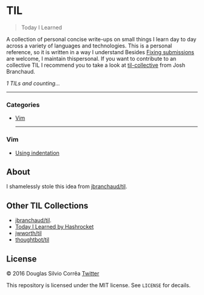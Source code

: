 # TIL

> Today I Learned

A collection of personal concise write-ups on small things I learn day to day across a
variety of languages and technologies.
This is a personal reference, so it is written in a way I understand
Besides [Fixing submissions](CONTRIBUTING.md) are welcome, I maintain thispersonal. If you want to contribute to an collective TIL I recommend you to take a look at [til-collective](https://github.com/til-collective/til-collective) from Josh Branchaud.

_1 TILs and counting..._

---

### Categories

* [Vim](#vim)

    ---

### Vim

- [Using indentation](vim/using-indentation.md)

## About

I shamelessly stole this idea from
[jbranchaud/til](https://github.com/jbranchaud/til).

## Other TIL Collections

* [jbranchaud/til](https://github.com/jbranchaud/til). 
* [Today I Learned by Hashrocket](https://til.hashrocket.com)
* [jwworth/til](https://github.com/jwworth/til)
* [thoughtbot/til](https://github.com/thoughtbot/til)

## License

&copy; 2016 Douglas Silvio Corrêa [Twitter](https://twitter.com/douglas_correa)

This repository is licensed under the MIT license. See `LICENSE` for
decails.
